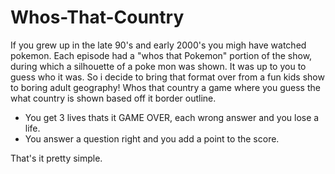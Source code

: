 # Whos-That-Country
If you grew up in the late 90's and early 2000's you migh have watched pokemon.
Each episode had a "whos that Pokemon" portion of the show, during which a silhouette of a poke mon was shown.
It was up to you to guess who it was.
So i decide to bring that format over from a fun kids show to boring adult geography!
Whos that country a game where you guess the what country is shown based off it border outline.

- You get 3 lives thats it GAME OVER, each wrong answer and you lose a life.
- You answer a question right and you add a point to the score.

That's it pretty simple.